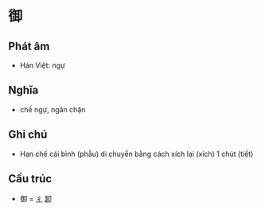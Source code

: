 # 御

## Phát âm
* Hán Việt: ngự

## Nghĩa
* chế ngự, ngăn chặn

## Ghi chú
* Hạn chế cái bình (phẫu) di chuyển bằng cách xích lại (xích) 1 chút (tiết)

## Cấu trúc
* 御 = [彳](彳.md) [卸](卸.md)

<script>window.HANZI_FIELD='御';</script>